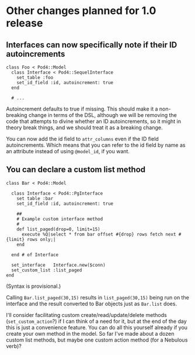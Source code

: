 Other changes planned for 1.0 release
=====================================

Interfaces can now specifically note if their ID autoincrements
---------------------------------------------------------------

```
class Foo < Pod4::Model
  class Interface < Pod4::SequelInterface
    set_table :foo
    set_id_field :id, autoincrement: true
  end
  
  # ...
```

Autoincrement defaults to true if missing. This should make it a non-breaking change in terms of
the DSL, although we will be removing the code that attempts to divine whether an ID autoincrements,
so it might in theory break things, and we should treat it as a breaking change.

You can now add the id field to `attr_columns` even if the ID field autoincrements. Which means
that you can refer to the id field by name as an attribute instead of using `@model_id`, if you
want.


You can declare a custom list method
------------------------------------

```
class Bar < Pod4::Model

  class Interface < Pod4::PgInterface
    set table :bar
    set_id_field :id, autoincrement: true

    ##
    # Example custom interface method
    #
    def list_paged(drop=0, limit=15)
      execute %Q|select * from bar offset #{drop} rows fetch next #{limit} rows only;|
    end

  end # of Interface

  set_interface   Interface.new($conn)
  set_custom_list :list_paged
end
```

(Syntax is provisional.)

Calling `Bar.list_paged(30,15)` results in `list_paged(30,15)` being run on the interface and the
result converted to Bar objects just as `Bar.list` does.

I'll consider facilitating custom create/read/update/delete methods (`set_custom_action`?) if I can
think of a need for it, but at the end of the day this is just a convenience feature. You can do
all this yourself already if you create your own method in the model. So far I've made about a
dozen custom list methods, but maybe one custom action method (for a Nebulous verb)? 

